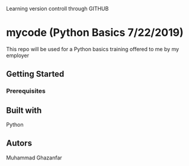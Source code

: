 Learning version controll through GITHUB
# mycode (Python Basics 7/22/2019)

This repo will be used for a Python basics training offered to me by my employer

## Getting Started


### Prerequisites

## Built with

Python

## Autors

Muhammad Ghazanfar



